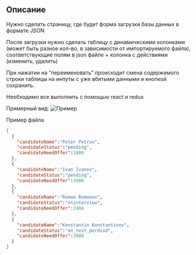 ## Описание

Нужно сделать страницу, где будет форма загрузки базы данных в формате JSON

После загрузки нужно  сделать таблицу с динамическими колонками (может быть разное кол-во, в зависимости от импортируемого файла), соответствующие полям в json файле + колонка с действиями (изменить, удалить)

При нажатии на “переименовать” происходит смена содержимого строки таблицы на инпуты с уже вбитыми данными и кнопкой сохранить. 

Необходимо все выполнить с помощью react и redux 

Примерный вид:
![Пример](/images/screenshot.png)

Пример файла
```json
[
  {
    "candidateName":"Peter Petrov",
    "candidateStatus":"pending",
    "candidateNeedOffer":1800
  },
  {
    "candidateName":"Ivan Ivanov",
    "candidateStatus":"pending",
    "candidateNeedOffer":3000
  },
  {
    "candidateName":"Roman Romanov",
    "candidateStatus":"oninterview",
    "candidateNeedOffer":2400
  },
  {
    "candidateName":"Konstantin Konstantinov",
    "candidateStatus":"on_test_perdiod",
    "candidateNeedOffer":3000
  }
]
```
